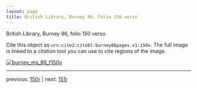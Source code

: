 ```yaml
---
layout: page
title: British Library, Burney 86, folio 150 verso
---
```


British Library, Burney 86, folio 150 verso

Cite this object as `urn:cite2:citebl:burney86pages.v1:150v`.  The full image is linked to a citation tool you can use to cite regions of the image.

[![burney_ms_86_f150v](http://www.homermultitext.org/iipsrv?IIIF=/project/homer/pyramidal/deepzoom/citebl/burney86imgs/v1/burney_ms_86_f150v.tif/full/800,/0/default.jpg)](http://www.homermultitext.org/ict2/?urn=urn:cite2:citebl:burney86imgs.v1:burney_ms_86_f150v) 

---

previous:  [150r](../150r/) | next: [151r](../151r/)